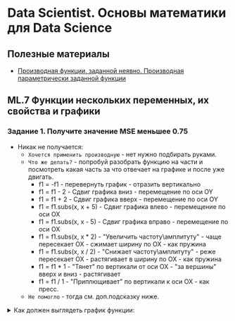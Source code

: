 # Data Scientist. Основы математики для Data Science

## Полезные материалы
* [Производная функции, заданной неявно.
Производная параметрически заданной функции](http://mathprofi.ru/proizvodnye_neyavnoi_parametricheskoi_funkcii.html)  
  

## ML.7 Функции нескольких переменных, их свойства и графики
### Задание 1. Получите значение MSE меньшее 0.75
* Никак не получается:
  * `Хочется применить производную` - нет нужно подбирать руками.
  * `Что же делать?` - попробуй разобрать функцию на части и посмотреть какая часть за что отвечает на графике и после уже двигать.
    * f1 = -f1 - перевернуть график - отразить вертикально
    * f1 = f1 - 2  -  Сдвиг графика вниз - перемещение по оси OY
    * f1 = f1 + 2  - Сдвиг графика вверх - перемещение по оси OY
    * f1 = f1.subs(x, x + 5)  - Сдвиг графика влево - перемещение по оси OX
    * f1 = f1.subs(x, x - 5)  - Сдвиг графика вправо - перемещение по оси OX
    * f1 = f1.subs(x, x * 2)  - "Увеличить частоту\амплитуту" - чаще пересекает OX - сжимает ширину по OX - как пружина
    * f1 = f1.subs(x, x / 2)  - "Снижает частоту\амплитуту" - реже пересекает OX - растягивает в ширину по OX - как пружина
    * f1 = f1 * 1 - "Тянет" по вертикали от оси OX - "за вершины" вверх и вниз - растягивает 
    * f1 = f1 / 1 - "Приплющивает" по вертикали к оси OX - как пресс.
  * `Не помогло` - тогда см. доп.подсказку ниже.  
  
<details>
<summary>Как должен выглядеть график функции:</summary>
<img src="img/math-07-mse-less-075.jpg" alt="MSE less 0.75">
</details>  
  
